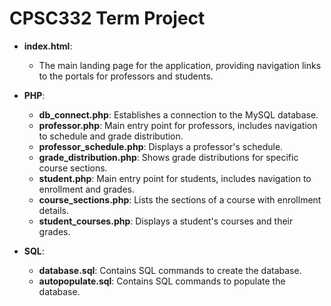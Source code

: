 # CPSC332 Term Project
- **index.html**:
  - The main landing page for the application, providing navigation links to the portals for professors and students.

- **PHP**:
  - **db_connect.php**: Establishes a connection to the MySQL database.
  - **professor.php**: Main entry point for professors, includes navigation to schedule and grade distribution.
  - **professor_schedule.php**: Displays a professor's schedule.
  - **grade_distribution.php**: Shows grade distributions for specific course sections.
  - **student.php**: Main entry point for students, includes navigation to enrollment and grades.
  - **course_sections.php**: Lists the sections of a course with enrollment details.
  - **student_courses.php**: Displays a student's courses and their grades.

- **SQL**:
  - **database.sql**: Contains SQL commands to create the database.
  - **autopopulate.sql**: Contains SQL commands to populate the database.

